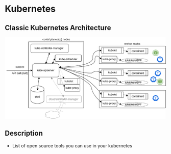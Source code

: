 # Kubernetes

## Classic Kubernetes Architecture

<p align="center">
  <img src="Kubernetes_Architecture.png">
</p>

## Description

- List of open source tools you can use in your kubernetes
